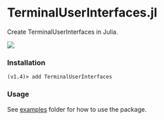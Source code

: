 # TerminalUserInterfaces.jl

Create TerminalUserInterfaces in Julia.

![](https://user-images.githubusercontent.com/1813121/88769192-59505780-d139-11ea-876a-49983c1ee0e8.gif)

### Installation

```
(v1.4)> add TerminalUserInterfaces
```

### Usage

See [examples](./examples) folder for how to use the package.
